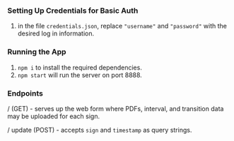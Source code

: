 ### Setting Up Credentials for Basic Auth

1. in the file `credentials.json`, replace `"username"` and `"password"` with the desired log in information. 

### Running the App

1. `npm i` to install the required dependencies.
2. `npm start` will run the server on port 8888.

### Endpoints

/ (GET) - serves up the web form where PDFs, interval, and transition data may be uploaded for each sign.

/ update (POST) - accepts `sign` and `timestamp` as query strings. 
